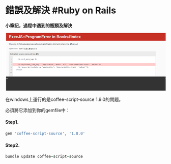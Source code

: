 # 錯誤及解決 #Ruby on Rails
**小筆記，過程中遇到的瓶頸及解決**

![image](https://github.com/momo200e/error_and_solve-ruby-on-rails/blob/master/errror.png)

在windows上運行的是coffee-script-source 1.9.0的問題。

必須將它添加到你的gemfile中：

#### Step1.
```rb
gem 'coffee-script-source', '1.8.0'
```

#### Step2.
```rb
bundle update coffee-script-source
```
